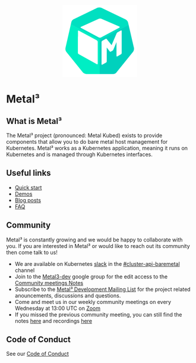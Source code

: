 <p align="center"><img alt="Metal³" src="./images/metal3.png" /></p>

# Metal³

## What is Metal³

The Metal³ project (pronounced: Metal Kubed) exists to provide components that
allow you to do bare metal host management for Kubernetes.  Metal³ works as a
Kubernetes application, meaning it runs on Kubernetes and is managed through
Kubernetes interfaces.

## Useful links

* [Quick start](http://metal3.io/try-it.html)
* [Demos](https://www.youtube.com/watch?v=VFbIHc3NbJo&list=PL2h5ikWC8viKmhbXHo1epPelGdCkVlF16&ab_channel=Metal3)
* [Blog posts](https://metal3.io/blog/index.html)
* [FAQ](https://metal3.io/blog/index.html)

## Community

Metal³ is constantly growing and we would be happy to collaborate with you.
If you are interested in Metal³ or would like to reach out its community then
come talk to us!

* We are available on Kubernetes [slack](http://slack.k8s.io/) in the
  [#cluster-api-baremetal](https://kubernetes.slack.com/messages/CHD49TLE7)
  channel
* Join to the [Metal3-dev](https://groups.google.com/forum/#!forum/metal3-dev)
  google group for the edit access to the
  [Community meetings Notes](https://docs.google.com/document/d/1IkEIh-ffWY3DaNX3aFcAxGbttdEY_symo7WAGmzkWhU/edit)
* Subscribe to the [Metal³ Development Mailing List](https://docs.google.com/document/d/1d7jqIgmKHvOdcEmE2v72WDZo9kz7WwhuslDOili25Ls/edit)
  for the project related anouncements, discussions and questions.
* Come and meet us in our weekly community meetings on every
  Wednesday at 13:00 UTC on [Zoom](https://zoom.us/j/97255696401?pwd=ZlJMckNFLzdxMDNZN2xvTW5oa2lCZz09)
* If you missed the previous community meeting, you can still find the notes
  [here](https://docs.google.com/document/d/1IkEIh-ffWY3DaNX3aFcAxGbttdEY_symo7WAGmzkWhU/edit)
  and recordings [here](https://www.youtube.com/playlist?list=PL2h5ikWC8viJY4SNeOpCKTyERToTbJJJA)

## Code of Conduct

See our [Code of Conduct](https://github.com/metal3-io/metal3-docs/blob/main/CODE_OF_CONDUCT.md)
